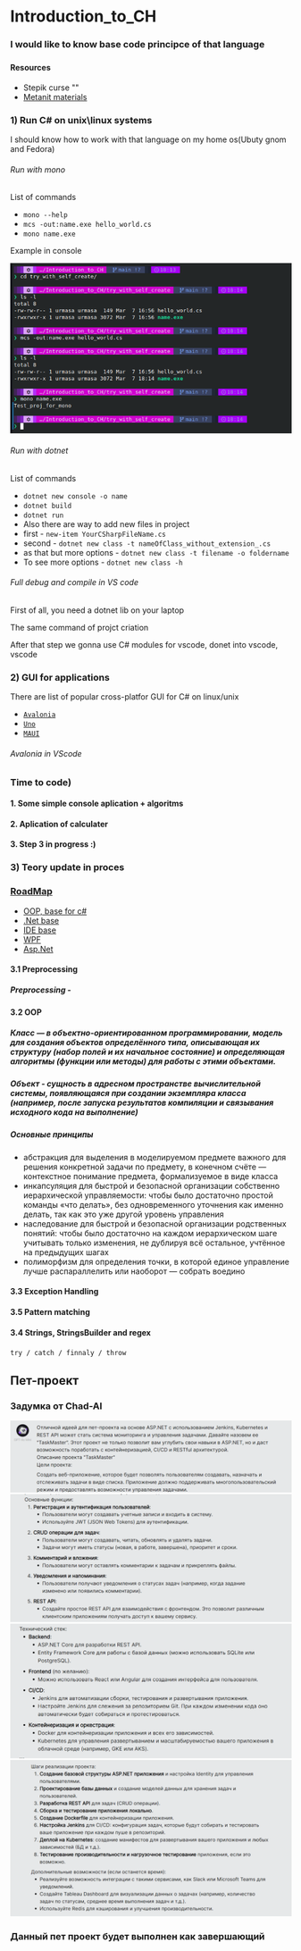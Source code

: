 # Introduction_to_CH


<h3>I would like to know base code principce of that language<h3>

<h4>Resources</h4>
<ul>
    <li>Stepik curse ""</li>
    <li><a href="https://metanit.com/sharp/tutorial/">Metanit materials</a></li>
</ul>



<h3>1) Run C# on unix\linux systems</h3>
<p>I should know how to work with that language on my home os(Ubuty gnom and Fedora)</p>


<h6>Run with mono</h6>
<p>List of commands</p>
<ul>
    <li><code>mono --help</code></li>
    <li><code>mcs -out:name.exe hello_world.cs </code></li>
    <li><code>mono name.exe</code></li>
</ul>
<p>Example in console</p>
<img src = "./img/mono_run.png">

<h6>Run with dotnet</h6>
<p>List of commands</p>
<ul>
    <li><code>dotnet new console -o name</code></li>
    <li><code>dotnet build</code></li>
    <li><code>dotnet run</code></li>
    <li>Also there are way to add new files in project</li>
    <li> first - <code>new-item YourCSharpFileName.cs</code></li>
    <li> second - <code>dotnet new class -t nameOfClass_without_extension_.cs </code></li>
    <li> as that but more options - <code>dotnet new class -t filename -o foldername</code></li>
    <li> To see more options - <code>dotnet new class -h</code></li>
</ul>

<h6>Full debug and compile in VS code</h6>

<p>First of all, you need a dotnet lib on your laptop</p>
<p>The same command of projct criation</p>

<p>After that step we gonna use C# modules for vscode, donet into vscode, vscode </p>

<h3>2) GUI for applications</h3>

<p>There are list of popular cross-platfor GUI for C# on linux/unix</p>

<ul>
    <li><code><a href="https://github.com/AvaloniaUI/Avalonia">Avalonia</a></code></li>
    <li><code><a href="https://platform.uno/">Uno</a></code></li>
    <li><code><a href="https://learn.microsoft.com/ru-ru/dotnet/maui/what-is-maui?view=net-maui-8.0">MAUI</a></code></li>
</ul>

<h6>Avalonia in VScode</h6>




<h3>Time to code)</h3>

<h4>1. Some simple console aplication + algoritms</h4>

<h4>2. Aplication of calculater</h4>

<h4>3. Step 3 in progress :)</h4>

<h3>3) Teory update in proces</h3>
<h3><a href ="https://www.geeksforgeeks.org/c-sharp-developer-roadmap/">RoadMap</a></h3>
<ul>
    <li><a href="https://learn.microsoft.com/en-us/dotnet/csharp/language-reference/preprocessor-directives">OOP, base for c#</a></li>
    <li><a href="">.Net base</a></li>
    <li><a href="">IDE base</a></li>
    <li><a href="">WPF</a></li>
    <li><a href="">Asp.Net</a></li>
</ul>

<h4>3.1 Preprocessing</h4>
<h5>Preprocessing - </h5>
<p></p>
<h4></h4>

<h4>3.2 OOP</h4>
<h5>Класс  — в объектно-ориентированном программировании, модель для создания объектов определённого типа, описывающая их структуру (набор полей и их начальное состояние) и определяющая алгоритмы (функции или методы) для работы с этими объектами.</h5>
<h5>Объект - сущность в адресном пространстве вычислительной системы, появляющаяся при создании экземпляра класса (например, после запуска результатов компиляции и связывания исходного кода на выполнение)</h5>
<h5>Основные принципы</h5>
<ul>
    <li>абстракция для выделения в моделируемом предмете важного для решения конкретной задачи по предмету, в конечном счёте — контекстное понимание предмета, формализуемое в виде класса</li>
    <li>инкапсуляция для быстрой и безопасной организации собственно иерархической управляемости: чтобы было достаточно простой команды «что делать», без одновременного уточнения как именно делать, так как это уже другой уровень управления</li>
    <li>наследование для быстрой и безопасной организации родственных понятий: чтобы было достаточно на каждом иерархическом шаге учитывать только изменения, не дублируя всё остальное, учтённое на предыдущих шагах</li>
    <li>полиморфизм для определения точки, в которой единое управление лучше распараллелить или наоборот — собрать воедино</li>
</ul>
<p></p>


<h4>3.3 Exception Handling</h4>
<h4>3.5 Pattern matching</h4>
<h4>3.4 Strings, StringsBuilder and regex</h4>

<p><code>try / catch / finnaly / throw</code></p>

<h2>Пет-проект</h2>
<h3>Задумка от Chad-AI</h3>
<img src="./img/chadAi01.png">
<img src="./img/chadAI02.png">
<img src="./img/ChadAI03.png">
<img src="./img/ChadAI04.png">
<h3>Данный пет проект будет выполнен как завершающий</h3>